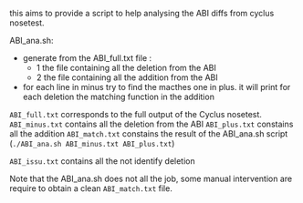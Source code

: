 this aims to provide a script to help analysing the ABI diffs from cyclus
nosetest.

ABI_ana.sh: 
  - generate from the ABI_full.txt file :
    - 1 the file containing all the deletion from the ABI 
    - 2 the file containing all the addition from the ABI
  - for each line in minus try to find the macthes one in plus.
it will print for each deletion the matching function in the addition



`ABI_full.txt` corresponds to the full output of the Cyclus nosetest.
`ABI_minus.txt` contains all the deletion from the ABI
`ABI_plus.txt` constains all the addition
`ABI_match.txt` constains the result of the ABI_ana.sh script (`./ABI_ana.sh
ABI_minus.txt ABI_plus.txt`)

`ABI_issu.txt` contains all the not identify deletion

Note that the ABI_ana.sh does not all the job, some manual intervention are
require to obtain a clean `ABI_match.txt` file.
